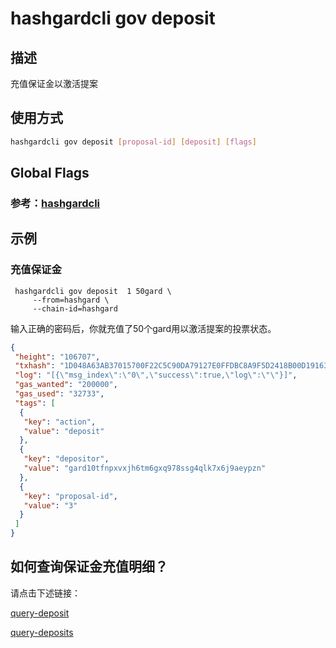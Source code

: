 # hashgardcli gov deposit

## 描述

充值保证金以激活提案

## 使用方式

```bash
hashgardcli gov deposit [proposal-id] [deposit] [flags]
```
## Global Flags

 ### 参考：[hashgardcli](../README.md)

## 示例

### 充值保证金

```shell
 hashgardcli gov deposit  1 50gard \
     --from=hashgard \
     --chain-id=hashgard
```

输入正确的密码后，你就充值了50个gard用以激活提案的投票状态。

```json
{
 "height": "106707",
 "txhash": "1D048A63AB37015700F22C5C90DA79127E0FFDBC8A9F5D2418B00D1916389B74",
 "log": "[{\"msg_index\":\"0\",\"success\":true,\"log\":\"\"}]",
 "gas_wanted": "200000",
 "gas_used": "32733",
 "tags": [
  {
   "key": "action",
   "value": "deposit"
  },
  {
   "key": "depositor",
   "value": "gard10tfnpxvxjh6tm6gxq978ssg4qlk7x6j9aeypzn"
  },
  {
   "key": "proposal-id",
   "value": "3"
  }
 ]
}
```

## 如何查询保证金充值明细？

请点击下述链接：

[query-deposit](query-deposit.md)

[query-deposits](query-deposits.md)